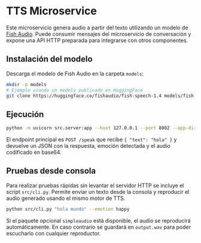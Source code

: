 # TTS Microservice

Este microservicio genera audio a partir del texto utilizando un modelo de [Fish Audio](https://huggingface.co/fishaudio). Puede consumir mensajes del microservicio de conversación y expone una API HTTP preparada para integrarse con otros componentes.

## Instalación del modelo
Descarga el modelo de Fish Audio en la carpeta `models`:
```bash
mkdir -p models
# Ejemplo usando un modelo publicado en HuggingFace
git clone https://huggingface.co/fishaudio/fish-speech-1.4 models/fish-speech
```

## Ejecución
```bash
python -m uvicorn src.server:app --host 127.0.0.1 --port 8802 --app-dir src
```

El endpoint principal es `POST /speak` que recibe `{ "text": "hola" }` y devuelve un JSON con la respuesta, emoción detectada y el audio codificado en base64.

## Pruebas desde consola

Para realizar pruebas rápidas sin levantar el servidor HTTP se incluye el
script `src/cli.py`. Permite enviar un texto desde la consola y reproducir el
audio generado usando el mismo motor de TTS.

```bash
python src/cli.py "hola mundo" --emotion happy
```

Si el paquete opcional `simpleaudio` está disponible, el audio se reproducirá
automáticamente. En caso contrario se guardará en `output.wav` para poder
escucharlo con cualquier reproductor.

